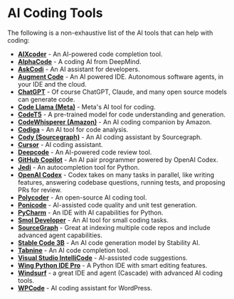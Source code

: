 # AI Coding Tools

The following is a non-exhaustive list of the AI tools that can help with coding:

- **[AIXcoder](https://www.aixcoder.com/)** - An AI-powered code completion tool.
- **[AlphaCode](https://deepmind.com/blog/article/Competitive-programming-with-AlphaCode)** - A coding AI from DeepMind.
- **[AskCodi](https://askcodi.com/)** - An AI assistant for developers.
- **[Augment Code](https://www.augmentcode.com/)** - An AI powered IDE. Autonomous software agents,
in your IDE and the cloud.
- **[ChatGPT](https://www.openai.com/chatgpt)** - Of course ChatGPT, Claude, and many open source models can generate code.
- **[Code Llama (Meta)](https://meta.com/)** - Meta's AI tool for coding.
- **[CodeT5](https://huggingface.co/models)** - A pre-trained model for code understanding and generation.
- **[CodeWhisperer (Amazon)](https://aws.amazon.com/codewhisperer/)** - An AI coding companion by Amazon.
- **[Codiga](https://codiga.io/)** - An AI tool for code analysis.
- **[Cody (Sourcegraph)](https://sourcegraph.com/cody)** - An AI coding assistant by Sourcegraph.
- **[Cursor](https://www.cursor.com/)** - AI coding assistant.
- **[Deepcode](https://www.deepcode.ai/)** - An AI-powered code review tool.
- **[GitHub Copilot](https://copilot.github.com/)** - An AI pair programmer powered by OpenAI Codex.
- **[Jedi](https://jedi.readthedocs.io/en/latest/)** - An autocompletion tool for Python.
- **[OpenAI Codex](https://www.openai.com/codex)** - Codex takes on many tasks in parallel, like writing features, answering codebase questions, running tests, and proposing PRs for review.
- **[Polycoder](https://polycoder.github.io/)** - An open-source AI coding tool.
- **[Ponicode](https://ponicode.com/)** - AI-assisted code quality and unit test generation.
- **[PyCharm](https://www.jetbrains.com/pycharm/)** - An IDE with AI capabilities for Python.
- **[Smol Developer](https://smoldev.app/)** - An AI tool for small coding tasks.
- **[SourceGraph](https://sourcegraph.com/)** - Great at indexing multiple code repos and include advanced agent capabilities.
- **[Stable Code 3B](https://stability.ai/)** - An AI code generation model by Stability AI.
- **[Tabnine](https://www.tabnine.com/)** - An AI code completion tool.
- **[Visual Studio IntelliCode](https://visualstudio.microsoft.com/services/intellicode/)** - AI-assisted code suggestions.
- **[Wing Python IDE Pro](https://wingware.com/)** - A Python IDE with smart editing features.
- **[Windsurf](https://windsurf.com/)** - a great IDE and agent (Cascade) with advanced AI coding tools.
- **[WPCode](https://wpcode.com/)** - AI coding assistant for WordPress.


